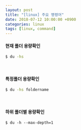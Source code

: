 ```yaml
---
layout: post
title: "[linux] 주요 명령어"
date: 2018-07-12 10:00:00 +0900
categories: linux
tags: [linux, command]
---
```


#### 현재 폴더 용량확인

```sh
$ du -hs
```

<br>

#### 특정폴더 용량확인

```sh
$ du -hs foldername
```

<br>

#### 하위 폴더별 용량확인

```
$ du -h --max-depth=1
```
